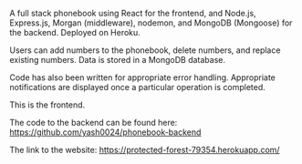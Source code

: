 A full stack phonebook using React for the frontend, and Node.js, Express.js, Morgan (middleware), nodemon, and MongoDB (Mongoose) for the backend. Deployed on Heroku.

Users can add numbers to the phonebook, delete numbers, and replace existing numbers. Data is stored in a MongoDB database.

Code has also been written for appropriate error handling. Appropriate notifications are displayed once a particular operation is completed.

This is the frontend.

The code to the backend can be found here: https://github.com/yash0024/phonebook-backend

The link to the website: https://protected-forest-79354.herokuapp.com/

